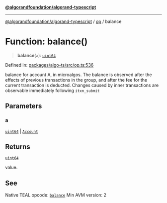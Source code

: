 [**@algorandfoundation/algorand-typescript**](../../../README.md)

***

[@algorandfoundation/algorand-typescript](../../../README.md) / [op](../README.md) / balance

# Function: balance()

> **balance**(`a`): [`uint64`](../../../type-aliases/uint64.md)

Defined in: [packages/algo-ts/src/op.ts:536](https://github.com/algorandfoundation/puya-ts/blob/main/packages/algo-ts/src/op.ts#L536)

balance for account A, in microalgos. The balance is observed after the effects of previous transactions in the group, and after the fee for the current transaction is deducted. Changes caused by inner transactions are observable immediately following `itxn_submit`

## Parameters

### a

[`uint64`](../../../type-aliases/uint64.md) | [`Account`](../../../type-aliases/Account.md)

## Returns

[`uint64`](../../../type-aliases/uint64.md)

value.

## See

Native TEAL opcode: [`balance`](https://developer.algorand.org/docs/get-details/dapps/avm/teal/opcodes/v10/#balance)
Min AVM version: 2
